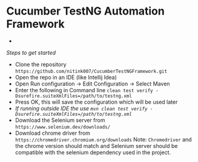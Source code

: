 # Cucumber TestNG Automation Framework
-
_Steps to get started_
- Clone the repository `https://github.com/nitink007/CucumberTestNGFramework.git`
- Open the repo in an IDE (like Intellij Idea)
- Open Run configuration -> Edit Configuration -> Select Maven
- Enter the following in Command line 
`clean test verify -Dsurefire.suiteXmlFiles=/path/to/testng.xml`
- Press OK, this will save the configuration which will be used later
- _If running outside IDE the use `mvn clean test verify -Dsurefire.suiteXmlFiles=/path/to/testng.xml`_
- Download the Selenium server from `https://www.selenium.dev/downloads/`
- Download chrome driver from `https://chromedriver.chromium.org/downloads`
Note: `Chromedriver` and the chrome version should match and Selenium server should be compatible with the selenium dependency used in the project.